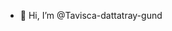 - 👋 Hi, I’m @Tavisca-dattatray-gund

<!---
Tavisca-dattatray-gund/Tavisca-dattatray-gund is a ✨ special ✨ repository because its `README.md` (this file) appears on your GitHub profile.
You can click the Preview link to take a look at your changes.
--->
